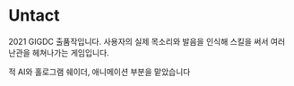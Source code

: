 # Untact
2021 GIGDC 출품작입니다.
사용자의 실제 목소리와 발음을 인식해 스킬을 써서 여러 난관을 헤쳐나가는 게임입니다.

적 AI와 홀로그램 쉐이더, 애니메이션 부분을 맡았습니다
